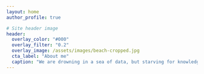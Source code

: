 ```yaml
---
layout: home
author_profile: true

# Site header image
header:
  overlay_color: "#000"
  overlay_filter: "0.2"
  overlay_image: /assets/images/beach-cropped.jpg
  cta_label: "About me"
  caption: "We are drowning in a sea of data, but starving for knowledge"
---
```

